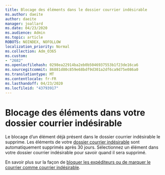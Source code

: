 ```yaml
---
title: Blocage des éléments dans le dossier courrier indésirable
ms.author: daeite
author: daeite
manager: joallard
ms.date: 04/23/2020
ms.audience: Admin
ms.topic: article
ROBOTS: NOINDEX, NOFOLLOW
localization_priority: Normal
ms.collection: Adm_O365
ms.custom:
- "2682"
ms.openlocfilehash: 0298ea22914ba2eb0b5046937553b1f23de16ca6
ms.sourcegitcommit: 86881d80c859e68bdf9d301a2df6ca9d75e086a0
ms.translationtype: MT
ms.contentlocale: fr-FR
ms.lasthandoff: 04/23/2020
ms.locfileid: "43793917"
---
```

# <a name="blocking-items-in-your-junk-email-folder"></a>Blocage des éléments dans votre dossier courrier indésirable

Le blocage d’un élément déjà présent dans le dossier courrier indésirable le supprime. Les éléments de votre [dossier courrier indésirable](https://outlook.live.com/mail/junkemail) sont automatiquement supprimés après 30 jours. Sélectionnez un élément dans votre dossier courrier indésirable pour savoir quand il sera supprimé.

En savoir plus sur la façon de [bloquer les expéditeurs ou de marquer le courrier comme courrier indésirable](https://support.office.com/article/a3ece97b-82f8-4a5e-9ac3-e92fa6427ae4).